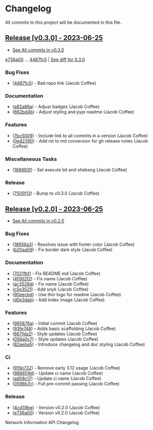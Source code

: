 # Changelog

All commits to this project will be documented in this file.

## [Release \[v0.3.0\] - 2023-06-25](https://github.com/JacobCoffee/niapi/releases/tag/v0.3.0)

- [See All commits in v0.3.0](https://github.com/JacobCoffee/niapi/commits/v0.3.0)

[e736a00](https://github.com/JacobCoffee/niapi/commit/e736a003b7d80290023e55f184af503315febe6b) \... [4487fc5](https://github.com/JacobCoffee/niapi/commit/4487fc5f16f4b1f5c2e2d49b7e7571f8fe5564aa) \| [See diff for 0.3.0](https://github.com/JacobCoffee/niapi/compare/e736a003b7d80290023e55f184af503315febe6b...4487fc5f16f4b1f5c2e2d49b7e7571f8fe5564aa)

### Bug Fixes

- ([4487fc5](https://github.com/JacobCoffee/niapi/commit/4487fc5f16f4b1f5c2e2d49b7e7571f8fe5564aa)) - Bad repo link (Jacob Coffee)

### Documentation

- ([a82a86a](https://github.com/JacobCoffee/niapi/commit/a82a86a1b8ca90f3c66a080291cfd074efcbfd1a)) - Adjust badges (Jacob Coffee)
- ([662bd4b](https://github.com/JacobCoffee/niapi/commit/662bd4b9d9cdd8a07ab5cd7b7c2680a1d08c1e21)) - Adjust styling and pypi readme (Jacob Coffee)

### Features

- ([7bc5009](https://github.com/JacobCoffee/niapi/commit/7bc5009dd2b89724035a139b6c27e6bba31a8312)) - Include link to all commits in a version (Jacob Coffee)
- ([0e42390](https://github.com/JacobCoffee/niapi/commit/0e42390ae6a061990fc79f7a8f356da3bd9483ec)) - Add rst to md conversion for gh release notes (Jacob Coffee)

### Miscellaneous Tasks

- ([168893f](https://github.com/JacobCoffee/niapi/commit/168893f955eeee168b82e5f196fa36c9c3f0e60c)) - Set execute bit and shebang (Jacob Coffee)

### Release

- ([7505f13](https://github.com/JacobCoffee/niapi/commit/7505f13e1fe16a8ee9b059a3e7527d4400ca472c)) - Bump to v0.3.0 (Jacob Coffee)

## [Release \[v0.2.0\] - 2023-06-25](https://github.com/JacobCoffee/niapi/releases/tag/v0.2.0)

- [See All commits in v0.2.0](https://github.com/JacobCoffee/niapi/commits/v0.2.0)

### Bug Fixes

- ([18656a3](https://github.com/JacobCoffee/niapi/commit/18656a33bf9a2499bc3b3679b3abb308d12caf29)) - Resolves issue with footer color (Jacob Coffee)
- ([b20aa59](https://github.com/JacobCoffee/niapi/commit/b20aa5964ae65221950eea1a44138f68db63d72c)) - Fix border dark style (Jacob Coffee)

### Documentation

- ([7021fbf](https://github.com/JacobCoffee/niapi/commit/7021fbf5d54e856933103a63e5b1adeaf79c6776)) - Fix README.md (Jacob Coffee)
- ([4f062f2](https://github.com/JacobCoffee/niapi/commit/4f062f25b21af27e166e98e020051df3419fa259)) - Fix name (Jacob Coffee)
- ([ac3528d](https://github.com/JacobCoffee/niapi/commit/ac3528d78bcbf4846426c1c32e42e0e3ded3829a)) - Fix name (Jacob Coffee)
- ([c5e3521](https://github.com/JacobCoffee/niapi/commit/c5e3521173daaa069c6bed8ed647f62dfbbed1ae)) - Add snyk (Jacob Coffee)
- ([90eecbd](https://github.com/JacobCoffee/niapi/commit/90eecbd190ec58dda17edad0ae8e5c91816cb75d)) - Use thin logo for readme (Jacob Coffee)
- ([d0e3dab](https://github.com/JacobCoffee/niapi/commit/d0e3dab35de79b88f6b9227b207caff2279a9414)) - Add index image (Jacob Coffee)

### Features

- ([995876a](https://github.com/JacobCoffee/niapi/commit/995876a3758afb801829b8bc3d98f4331fd59273)) - Initial commit (Jacob Coffee)
- ([93fe748](https://github.com/JacobCoffee/niapi/commit/93fe74805e83de71805c8181a35c8ca4a8a8c3a4)) - Adds basic scaffolding (Jacob Coffee)
- ([667fda2](https://github.com/JacobCoffee/niapi/commit/667fda29775ab01201d8044b69c1c92d73a61d4e)) - Style updates (Jacob Coffee)
- ([058a0c7](https://github.com/JacobCoffee/niapi/commit/058a0c719a4531884cca4a28978e3884e30ff957)) - Style updates (Jacob Coffee)
- ([82aeba5](https://github.com/JacobCoffee/niapi/commit/82aeba5e354f91ee3a07bfc2a52c97804a1f2321)) - Introduce changelog and doc styling (Jacob Coffee)

### Ci

- ([915b732](https://github.com/JacobCoffee/niapi/commit/915b732492f91fcd8a59cfee9b6ce66b0eba2030)) - Remove early 3.12 usage (Jacob Coffee)
- ([988659d](https://github.com/JacobCoffee/niapi/commit/988659d7944ad90d617360261e04e38325ddd0cf)) - Update ci name (Jacob Coffee)
- ([ad08c17](https://github.com/JacobCoffee/niapi/commit/ad08c17c395670fbb7f23a1644d2b8f1e904037e)) - Update ci name (Jacob Coffee)
- ([0596b7c](https://github.com/JacobCoffee/niapi/commit/0596b7cb2c97cf2c58b2e8900acafa183b3bcf87)) - Full pre-commit passing (Jacob Coffee)

### Release

- ([4cd39be](https://github.com/JacobCoffee/niapi/commit/4cd39be2c0321464e4273548048bb9f44fc2c47f)) - Version v0.2.0 (Jacob Coffee)
- ([e736a00](https://github.com/JacobCoffee/niapi/commit/e736a003b7d80290023e55f184af503315febe6b)) - Version v0.2.0 (Jacob Coffee)

Network Information API Changelog
